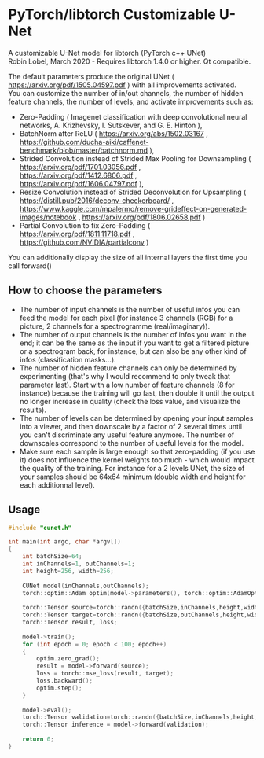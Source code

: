 # PyTorch/libtorch Customizable U-Net  
A customizable U-Net model for libtorch (PyTorch c++ UNet)  
Robin Lobel, March 2020 - Requires libtorch 1.4.0 or higher. Qt compatible.

The default parameters produce the original UNet ( https://arxiv.org/pdf/1505.04597.pdf ) with all improvements activated.  
You can customize the number of in/out channels, the number of hidden feature channels, the number of levels, and activate improvements such as:
* Zero-Padding ( Imagenet classification with deep convolutional neural networks, A. Krizhevsky, I. Sutskever, and G. E. Hinton ),
* BatchNorm after ReLU ( https://arxiv.org/abs/1502.03167 , https://github.com/ducha-aiki/caffenet-benchmark/blob/master/batchnorm.md ),
* Strided Convolution instead of Strided Max Pooling for Downsampling ( https://arxiv.org/pdf/1701.03056.pdf , https://arxiv.org/pdf/1412.6806.pdf , https://arxiv.org/pdf/1606.04797.pdf ),
* Resize Convolution instead of Strided Deconvolution for Upsampling ( https://distill.pub/2016/deconv-checkerboard/ , https://www.kaggle.com/mpalermo/remove-grideffect-on-generated-images/notebook , https://arxiv.org/pdf/1806.02658.pdf )
* Partial Convolution to fix Zero-Padding ( https://arxiv.org/pdf/1811.11718.pdf , https://github.com/NVIDIA/partialconv )

You can additionally display the size of all internal layers the first time you call forward()

## How to choose the parameters

* The number of input channels is the number of useful infos you can feed the model for each pixel (for instance 3 channels (RGB) for a picture, 2 channels for a spectrogramme (real/imaginary)).
* The number of output channels is the number of infos you want in the end; it can be the same as the input if you want to get a filtered picture or a spectrogram back, for instance, but can also be any other kind of infos (classification masks...).
* The number of hidden feature channels can only be determined by experimenting (that's why I would recommend to only tweak that parameter last). Start with a low number of feature channels (8 for instance) because the training will go fast, then double it until the output no longer increase in quality (check the loss value, and visualize the results).
* The number of levels can be determined by opening your input samples into a viewer, and then downscale by a factor of 2 several times until you can't discriminate any useful feature anymore. The number of downscales correspond to the number of useful levels for the model.
* Make sure each sample is large enough so that zero-padding (if you use it) does not influence the kernel weights too much - which would impact the quality of the training. For instance for a 2 levels UNet, the size of your samples should be 64x64 minimum (double width and height for each additionnal level).

## Usage

```c++
#include "cunet.h"

int main(int argc, char *argv[])
{
    int batchSize=64;
    int inChannels=1, outChannels=1;
    int height=256, width=256;
    
    CUNet model(inChannels,outChannels);
    torch::optim::Adam optim(model->parameters(), torch::optim::AdamOptions(1e-3));
    
    torch::Tensor source=torch::randn({batchSize,inChannels,height,width});
    torch::Tensor target=torch::randn({batchSize,outChannels,height,width});
    torch::Tensor result, loss;
    
    model->train();
    for (int epoch = 0; epoch < 100; epoch++)
    {
        optim.zero_grad();
        result = model->forward(source);
        loss = torch::mse_loss(result, target);
        loss.backward();
        optim.step();
    }
    
    model->eval();
    torch::Tensor validation=torch::randn({batchSize,inChannels,height,width});
    torch::Tensor inference = model->forward(validation);
    
    return 0;
}
```
